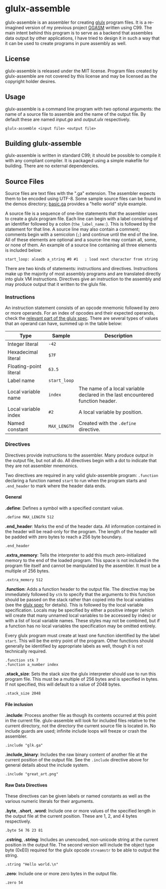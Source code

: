 # glulx-assemble

glulx-assemble is an assembler for creating [glulx](https://www.eblong.com/zarf/glulx/) program files. It is a re-imagined version of my previous project
[GGASM](https://github.com/GrenDrake/ggasm) written using C99. The main intent
behind this program is to serve as a backend that assembles data output by other
applications, I have tried to design it in such a way that it can be used to
create programs in pure assembly as well.


## License

glulx-assemble is released under the MIT license. Program files created by
glulx-assemble are not covered by this license and may be licensed as the
copyright holder desires.


## Usage

glulx-assemble is a command line program with two optional arguments: the name
of a source file to assemble and the name of the output file. By default these
are named *input.ga* and *output.ulx* respectively.

```
glulx-assemble <input file> <output file>
```


## Building glulx-assemble

glulx-assemble is written in standard C99; it should be possible to compile it
with any compliant compiler. It is packaged using a simple makefile for
building. There are no external dependencies.


## Source Files

Source files are text files with the ".ga" extension. The assembler expects them to be encoded using UTF-8. Some sample source files can be found in the demos directory; [basic.ga](demos/basic.ga) provides a "hello world" style example.

A source file is a sequence of one-line statements that the assembler uses to
create a glulx program file. Each line can begin with a label
consisting of an identifier followed by a colon (```the_label_name:```). This is followed by the statement for that line.  A source line may also contain a
comment; comments begin with a semicolon (```;```) and continue until
the end of the line. All of these elements are optional and a source-line may contain all, some, or none of them. An example of a source line containing all three elements is included below:

```
start_loop: aloadb a_string #0 #1   ; load next character from string
```

There are two kinds of statements: instructions and directives. Instructions make up the majority of most assembly programs and are translated directly into glulx VM instructions. Directives give an instruction to the assembly and may produce output that it written to the glulx file.



### Instructions

An instruction statement consists of an opcode mnemonic followed by zero or more operands. For an index of opcodes and their expected operands, check the [relevant part of the glulx spec](https://www.eblong.com/zarf/glulx/glulx-spec_2.html). There are several types of values that an operand can have, summed up in the table below:

| Type                   | Sample           | Description |
| ---------------------- | ---------------- | --- |
| Integer literal        | ```-42```        | |
| Hexadecimal literal    | ```$7F```        | |
| Floating-point literal | ```63.5```       | |
| Label name             | ```start_loop``` | |
| Local variable name    | ```index```      | The name of a local variable declared in the last encountered function header. |
| Local variable index   | ```#2```         | A local variable by position. |
| Named constant         | ```MAX_LENGTH``` | Created with the ```.define``` directive. |

### Directives

Directives provide instructions to the assembler. Many produce output in the output file, but not all do. All directives begin with a dot to indicate that they are not assembler mnemonics.

Two directives are required in any valid glulx-assemble program: ```.function``` declaring a function named ```start``` to run when the program starts and ```.end_header``` to mark where the header data ends.

#### General

**.define**: Defines a symbol with a specified constant value.

```
.define MAX_LENGTH 512
```

**.end_header**: Marks the end of the header data. All information contained in the header will be read-only for the program. The length of the header will be padded with zero bytes to reach a 256 byte boundary.

```
.end_header
```

**.extra_memory**: Tells the interpreter to add this much zero-initialized memory to the end of the loaded program. This space is not included in the program file itself and cannot be manipulated by the assembler. It must be a multiple of 256 bytes.

```
.extra_memory 512
```

**.function**: Adds a function header to the output file. The directive may be immediately followed by ```stk``` to specify that the arguments to this function should be passed on the stack rather than copied into the local variables (see the [glulx spec](https://www.eblong.com/zarf/glulx/glulx-spec_1.html#s.6.2) for details). This is followed by the local variable specification. Locals may be specified by either a positive integer (which will create that many unnamed local variables to be accessed by index) or with a list of local variable names. These styles may not be combined, but if a function has no local variables the specification may be omitted entirely.

Every glulx program must create at least one function identified by the label ```start```. This will be the entry point of the program. Other functions should generally be identified by appropriate labels as well, though it is not technically required.

```
.function stk 7
.function a_number index
```

**.stack_size**: Sets the stack size the glulx interpreter should use to run this program file. This must be a multiple of 256 bytes and is specified in bytes. If not specified, this will default to a value of 2048 bytes.

```
.stack_size 2048
```

#### File inclusion

**.include**: Process another file as though its contents occurred at this point in the current file. glulx-assemble will look for included files relative to the current directory, not the directory the current source file is located in. No include guards are used; infinite include loops will freeze or crash the assembler.

```
.include "glk.ga"
```

**.include_binary**: Includes the raw binary content of another file at the current position of the output file. See the ```.include``` directive above for general details about the include system.

```
.include "great_art.png"
```

#### Raw Data Directives

These directives can be given labels or named constants as well as the various numeric literals for their arguments.

**.byte**, **.short**, **.word**: Include one or more values of the specified length in the output file at the current position. These are 1, 2, and 4 bytes respectively.

```
.byte 54 76 23 81
```

**.cstring**, **.string**: Includes an unencoded, non-unicode string at the current position in the output file. The second version will include the object type byte (0xE0) required for the glulx opcode ```streamstr``` to be able to output the string.

```
.string "Hello world.\n"
```

**.zero**: Include one or more zero bytes in the output file.

```
.zero 54
```
